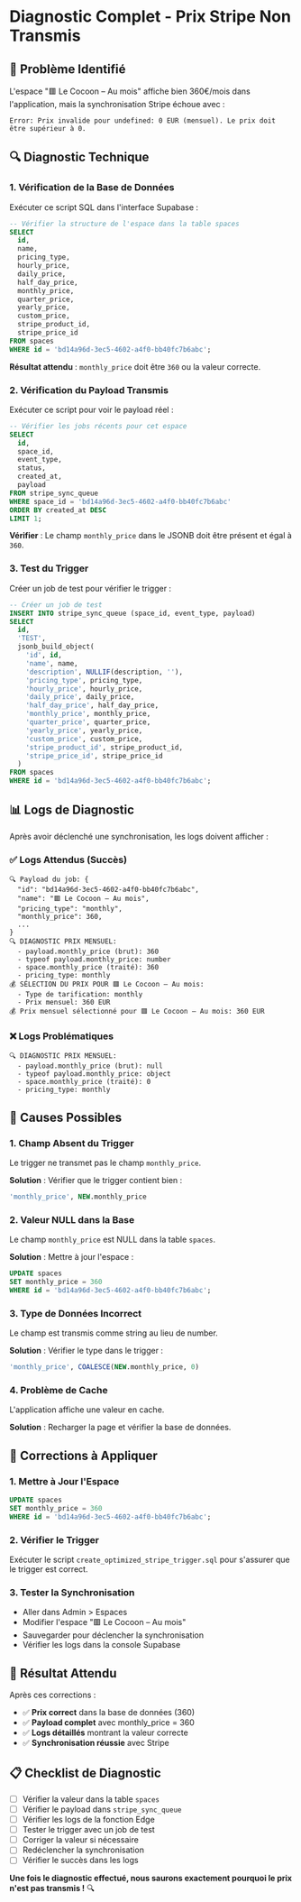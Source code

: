 # Diagnostic Complet - Prix Stripe Non Transmis

## 🎯 Problème Identifié

L'espace "🟥 Le Cocoon – Au mois" affiche bien 360€/mois dans l'application, mais la synchronisation Stripe échoue avec :
```
Error: Prix invalide pour undefined: 0 EUR (mensuel). Le prix doit être supérieur à 0.
```

## 🔍 Diagnostic Technique

### 1. **Vérification de la Base de Données**

Exécuter ce script SQL dans l'interface Supabase :

```sql
-- Vérifier la structure de l'espace dans la table spaces
SELECT 
  id,
  name,
  pricing_type,
  hourly_price,
  daily_price,
  half_day_price,
  monthly_price,
  quarter_price,
  yearly_price,
  custom_price,
  stripe_product_id,
  stripe_price_id
FROM spaces 
WHERE id = 'bd14a96d-3ec5-4602-a4f0-bb40fc7b6abc';
```

**Résultat attendu** : `monthly_price` doit être `360` ou la valeur correcte.

### 2. **Vérification du Payload Transmis**

Exécuter ce script pour voir le payload réel :

```sql
-- Vérifier les jobs récents pour cet espace
SELECT 
  id,
  space_id,
  event_type,
  status,
  created_at,
  payload
FROM stripe_sync_queue 
WHERE space_id = 'bd14a96d-3ec5-4602-a4f0-bb40fc7b6abc'
ORDER BY created_at DESC
LIMIT 1;
```

**Vérifier** : Le champ `monthly_price` dans le JSONB doit être présent et égal à `360`.

### 3. **Test du Trigger**

Créer un job de test pour vérifier le trigger :

```sql
-- Créer un job de test
INSERT INTO stripe_sync_queue (space_id, event_type, payload)
SELECT 
  id,
  'TEST',
  jsonb_build_object(
    'id', id,
    'name', name,
    'description', NULLIF(description, ''),
    'pricing_type', pricing_type,
    'hourly_price', hourly_price,
    'daily_price', daily_price,
    'half_day_price', half_day_price,
    'monthly_price', monthly_price,
    'quarter_price', quarter_price,
    'yearly_price', yearly_price,
    'custom_price', custom_price,
    'stripe_product_id', stripe_product_id,
    'stripe_price_id', stripe_price_id
  )
FROM spaces 
WHERE id = 'bd14a96d-3ec5-4602-a4f0-bb40fc7b6abc';
```

## 📊 Logs de Diagnostic

Après avoir déclenché une synchronisation, les logs doivent afficher :

### ✅ Logs Attendus (Succès)
```
🔍 Payload du job: {
  "id": "bd14a96d-3ec5-4602-a4f0-bb40fc7b6abc",
  "name": "🟥 Le Cocoon – Au mois",
  "pricing_type": "monthly",
  "monthly_price": 360,
  ...
}
🔍 DIAGNOSTIC PRIX MENSUEL:
  - payload.monthly_price (brut): 360
  - typeof payload.monthly_price: number
  - space.monthly_price (traité): 360
  - pricing_type: monthly
💰 SÉLECTION DU PRIX POUR 🟥 Le Cocoon – Au mois:
  - Type de tarification: monthly
  - Prix mensuel: 360 EUR
💰 Prix mensuel sélectionné pour 🟥 Le Cocoon – Au mois: 360 EUR
```

### ❌ Logs Problématiques
```
🔍 DIAGNOSTIC PRIX MENSUEL:
  - payload.monthly_price (brut): null
  - typeof payload.monthly_price: object
  - space.monthly_price (traité): 0
  - pricing_type: monthly
```

## 🚨 Causes Possibles

### 1. **Champ Absent du Trigger**
Le trigger ne transmet pas le champ `monthly_price`.

**Solution** : Vérifier que le trigger contient bien :
```sql
'monthly_price', NEW.monthly_price
```

### 2. **Valeur NULL dans la Base**
Le champ `monthly_price` est NULL dans la table `spaces`.

**Solution** : Mettre à jour l'espace :
```sql
UPDATE spaces 
SET monthly_price = 360 
WHERE id = 'bd14a96d-3ec5-4602-a4f0-bb40fc7b6abc';
```

### 3. **Type de Données Incorrect**
Le champ est transmis comme string au lieu de number.

**Solution** : Vérifier le type dans le trigger :
```sql
'monthly_price', COALESCE(NEW.monthly_price, 0)
```

### 4. **Problème de Cache**
L'application affiche une valeur en cache.

**Solution** : Recharger la page et vérifier la base de données.

## 🔧 Corrections à Appliquer

### 1. **Mettre à Jour l'Espace**
```sql
UPDATE spaces 
SET monthly_price = 360 
WHERE id = 'bd14a96d-3ec5-4602-a4f0-bb40fc7b6abc';
```

### 2. **Vérifier le Trigger**
Exécuter le script `create_optimized_stripe_trigger.sql` pour s'assurer que le trigger est correct.

### 3. **Tester la Synchronisation**
- Aller dans Admin > Espaces
- Modifier l'espace "🟥 Le Cocoon – Au mois"
- Sauvegarder pour déclencher la synchronisation
- Vérifier les logs dans la console Supabase

## 🎯 Résultat Attendu

Après ces corrections :
- ✅ **Prix correct** dans la base de données (360)
- ✅ **Payload complet** avec monthly_price = 360
- ✅ **Logs détaillés** montrant la valeur correcte
- ✅ **Synchronisation réussie** avec Stripe

## 📋 Checklist de Diagnostic

- [ ] Vérifier la valeur dans la table `spaces`
- [ ] Vérifier le payload dans `stripe_sync_queue`
- [ ] Vérifier les logs de la fonction Edge
- [ ] Tester le trigger avec un job de test
- [ ] Corriger la valeur si nécessaire
- [ ] Redéclencher la synchronisation
- [ ] Vérifier le succès dans les logs

**Une fois le diagnostic effectué, nous saurons exactement pourquoi le prix n'est pas transmis !** 🔍 